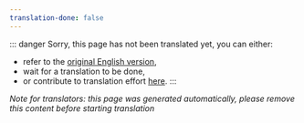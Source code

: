 ```yaml
---
translation-done: false
---
```

::: danger
Sorry, this page has not been translated yet, you can either:
- refer to the [original English version](<../../mapping/basic-audio.md>),
- wait for a translation to be done,
- or contribute to translation effort [here](https://github.com/bsmg/wiki).
:::

_Note for translators: this page was generated automatically, please remove this content before starting translation_
